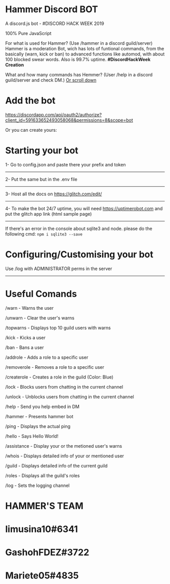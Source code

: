 # Hammer Discord BOT
A discord.js bot - #DISCORD HACK WEEK 2019

100% Pure JavaScript

For what is used for Hammer? (Use /hammer in a discord guild/server) Hammer is a moderation Bot, wich has lots of funtional commands, from the basically (warn, kick or ban) to advanced functions like automod, with about 100 blocked swear words. Also is 99.7% uptime. **#DiscordHackWeek Creation**


What and how many commands has Hemmer? (User /help in a discord guild/server and check DM.) [Or scroll down](https://github.com/limusina10/hammer/blob/master/README.md#useful-comands)
# Add the bot
https://discordapp.com/api/oauth2/authorize?client_id=591633652493058068&permissions=8&scope=bot
 
Or you can create yours:

# Starting your bot
1- Go to config.json and paste there your prefix and token
________________
2- Put the same but in the .env file
________________
3- Host all the docs on https://glitch.com/edit/
________________
4- To make the bot 24/7 uptime, you will need https://uptimerobot.com and put the glitch app link (html sample page)
________________

If there's an error in the console about sqlite3 and node. please do the following cmd:
``npm i sqlite3 --save``

# Configuring/Customising your bot
Use /log with ADMINISTRATOR perms in the server
________________

# Useful Comands
/warn  -  Warns the user

/unwarn  - Clear the user's warns

/topwarns  - Displays top 10 guild users with warns

/kick  - Kicks a user

/ban  - Bans a user

/addrole  - Adds a role to a specific user

/removerole  - Removes a role to a specific user

/createrole  - Creates a role in the guild (Color: Blue)

/lock  - Blocks users from chatting in the current channel

/unlock  - Unblocks users from chatting in the current channel

/help  - Send you help embed in DM

/hammer  - Presents hammer bot

/ping  - Displays the actual ping

/hello  - Says Hello World!

/assistance  - Display your or the metioned user's warns

/whois  - Displays detailed info of your or mentioned user

/guild  - Displays detailed info of the current guild

/roles  - Displays all the guild's roles

/log  - Sets the logging channel

# HAMMER'S TEAM
limusina10#6341
=========
GashohFDEZ#3722
=========
Mariete05#4835
=========
